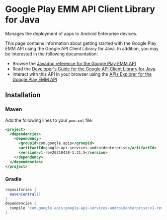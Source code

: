 # Google Play EMM API Client Library for Java

Manages the deployment of apps to Android Enterprise devices.

This page contains information about getting started with the Google Play EMM API
using the Google API Client Library for Java. In addition, you may be interested
in the following documentation:

* Browse the [Javadoc reference for the Google Play EMM API][javadoc]
* Read the [Developer's Guide for the Google API Client Library for Java][google-api-client].
* Interact with this API in your browser using the [APIs Explorer for the Google Play EMM API][api-explorer]

## Installation

### Maven

Add the following lines to your `pom.xml` file:

```xml
<project>
  <dependencies>
    <dependency>
      <groupId>com.google.apis</groupId>
      <artifactId>google-api-services-androidenterprise</artifactId>
      <version>v1-rev20210428-1.31.5</version>
    </dependency>
  </dependencies>
</project>
```

### Gradle

```gradle
repositories {
  mavenCentral()
}
dependencies {
  compile 'com.google.apis:google-api-services-androidenterprise:v1-rev20210428-1.31.5'
}
```

[javadoc]: https://googleapis.dev/java/google-api-services-androidenterprise/latest/index.html
[google-api-client]: https://github.com/googleapis/google-api-java-client/
[api-explorer]: https://developers.google.com/apis-explorer/#p/androidenterprise/v1/
